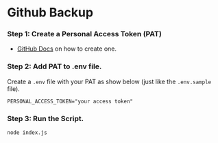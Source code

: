 # Github Backup

### Step 1: Create a Personal Access Token (PAT)
- [GitHub Docs](https://docs.github.com/en/enterprise-server@3.4/authentication/keeping-your-account-and-data-secure/creating-a-personal-access-token) on how to create one.

### Step 2: Add PAT to .env file.
Create a `.env` file with your PAT as show below (just like the `.env.sample` file).
```filename=".env"
PERSONAL_ACCESS_TOKEN="your access token"
```
### Step 3: Run the Script.
```
node index.js
```
